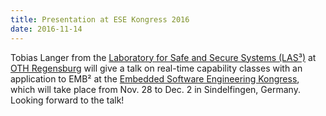 ```yaml
---
title: Presentation at ESE Kongress 2016
date: 2016-11-14
---
```

Tobias Langer from the [Laboratory for Safe and Secure Systems (LAS³)](http://www.las3.de/) at [OTH Regensburg](https://www.oth-regensburg.de/) will give a talk on real-time capability classes with an application to EMB² at the [Embedded Software Engineering Kongress](http://www.ese-kongress.de/), which will take place from Nov. 28 to Dec. 2 in Sindelfingen, Germany. Looking forward to the talk!
